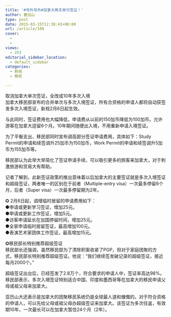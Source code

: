 ```yaml
---
title: '#号外号外#加拿大再无单次签证！'
author: 童远山
type: post
date: 2015-03-15T12:38:43+00:00
url: /article/109
cover:
  - 
  - 
views:
  - 253
editorial_sidebar_location:
  - default_sidebar
categories:
  - 新闻
  - 移民

---
```

取消加拿大单次签证，全改成10年多次入境  
加拿大移民部宣布的合并单次与多次入境签证，所有合资格的申请人都将自动获签发多次入境签证，新规2月6日起生效。  
<!--more-->

  
与此同时，签证费用也大幅降低，申请费从以前的150加币降低为100加币。允许游客在加拿大逗留6个月。10年期间随便出入境，不用重新申请入境签证。

为了平衡支出，移民部同时宣布调高部分签证申请费用，具体如下：Study Permit的申请和续签调升25加币为150加币，Work Permit的申请和续签调升5加币为155加币等。

移民部认为此举大举简化了签证申请手续，可以吸引更多的旅客来加拿大，对于刺激旅游和贸易大有帮助。

记者了解到，此新签证政策的推出意味着以后加拿大的主要签证就是多次入境签证和超级签证，两者唯一的区别在于前者（Multiple-entry visa）一次最多停留6个月，后者（Super visa）一次最多停留期为2年。

✪ 2月6日起，调增临时居留的申请费用如下：  
●申请或更新学习签证，增加25元。  
●申请或更新工作签证，增加5元。  
●访客申请延长在加国停留时间，增加25元。  
●全家申请临时居留签证，最高增加100元。  
●表演艺术家团体工作签证，最高增加15元。

✪移民部长特别推荐超级签证  
移民部长还强调，虽然移民部为了清除积案收紧了PGP，但对于家庭团聚的方式，移民部长特别推荐超级签证。他说：“我们继续签发破记录的超级签证，接近每月2000个。”

超级签证出台后，已经签发了2.8万个，符合要求的申请人中，签证率高达98%。移民部表示，多次入境签证特别适合中国、印度和墨西哥等在加拿大的移民申请父母或祖父母来加拿大。

亚历山大还表示是加拿大的团聚移民系统仍是全球最人道和慷慨的。对于符合资格的申请人，可以先给父母或祖父母办超级签证来加拿大。该签证为多次往返，有效期10年，一次最长可以在加拿大暂住24个月（2年）。
